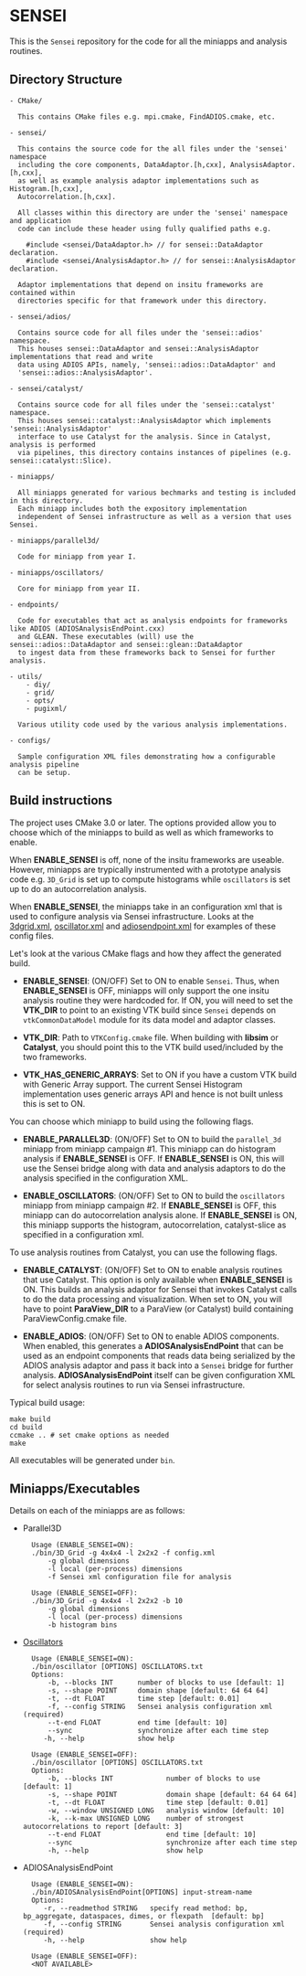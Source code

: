 SENSEI
======

This is the `Sensei` repository for the code for all the miniapps and analysis
routines.

Directory Structure
-------------------
    - CMake/
    
      This contains CMake files e.g. mpi.cmake, FindADIOS.cmake, etc.
      
    - sensei/
      
      This contains the source code for the all files under the 'sensei' namespace
      including the core components, DataAdaptor.[h,cxx], AnalysisAdaptor.[h,cxx],
      as well as example analysis adaptor implementations such as Histogram.[h,cxx],
      Autocorrelation.[h,cxx].
      
      All classes within this directory are under the 'sensei' namespace and application
      code can include these header using fully qualified paths e.g.
      
        #include <sensei/DataAdaptor.h> // for sensei::DataAdaptor declaration.
        #include <sensei/AnalysisAdaptor.h> // for sensei::AnalysisAdaptor declaration.
      
      Adaptor implementations that depend on insitu frameworks are contained within
      directories specific for that framework under this directory.
      
    - sensei/adios/
      
      Contains source code for all files under the 'sensei::adios' namespace.
      This houses sensei::DataAdaptor and sensei::AnalysisAdaptor implementations that read and write
      data using ADIOS APIs, namely, 'sensei::adios::DataAdaptor' and
      'sensei::adios::AnalysisAdaptor'.
        
    - sensei/catalyst/
    
      Contains source code for all files under the 'sensei::catalyst' namespace.
      This houses sensei::catalyst::AnalysisAdaptor which implements 'sensei::AnalysisAdaptor'
      interface to use Catalyst for the analysis. Since in Catalyst, analysis is performed
      via pipelines, this directory contains instances of pipelines (e.g. sensei::catalyst::Slice).
      
    - miniapps/
    
      All miniapps generated for various bechmarks and testing is included in this directory.
      Each miniapp includes both the expository implementation
      independent of Sensei infrastructure as well as a version that uses Sensei.
    
    - miniapps/parallel3d/
    
      Code for miniapp from year I. 
      
    - miniapps/oscillators/
    
      Core for miniapp from year II.
    
    - endpoints/
    
      Code for executables that act as analysis endpoints for frameworks like ADIOS (ADIOSAnalysisEndPoint.cxx)
      and GLEAN. These executables (will) use the sensei::adios::DataAdaptor and sensei::glean::DataAdaptor
      to ingest data from these frameworks back to Sensei for further analysis.
      
    - utils/
        - diy/
        - grid/
        - opts/
        - pugixml/
    
      Various utility code used by the various analysis implementations.
      
    - configs/
     
      Sample configuration XML files demonstrating how a configurable analysis pipeline
      can be setup.

Build instructions
---------------------

The project uses CMake 3.0 or later. The options provided allow you to choose
which of the miniapps to build as well as which frameworks to enable.

When **ENABLE_SENSEI** is off, none of the insitu frameworks are useable.
However, miniapps are trypically instrumented with a prototype analysis code
e.g. `3D_Grid` is set up to compute histograms while `oscillators` is set up to
do an autocorrelation analysis.

When **ENABLE_SENSEI**, the miniapps take in an configuration xml that is used
to configure analysis via Sensei infrastructure. Looks at the
[3dgrid.xml](configs/3dgrid.xml), [oscillator.xml](configs/oscillator.xml) and
[adiosendpoint.xml](configs/adiosendpoint.xml) for examples of these config
files.

Let's look at the various CMake flags and how they affect the generated build.

* **ENABLE_SENSEI**: (ON/OFF) Set to ON to enable `Sensei`.  Thus,
when **ENABLE_SENSEI** is OFF, miniapps will only support the one insitu analysis routine
they were hardcoded for. If ON, you will need to set the **VTK_DIR** to point to an existing VTK build since
`Sensei` depends on `vtkCommonDataModel` module for its data model and adaptor classes.

* **VTK_DIR**: Path to `VTKConfig.cmake` file. When building with **libsim** or **Catalyst**,
you should point this to the VTK build used/included by the two frameworks.

* **VTK_HAS_GENERIC_ARRAYS**: Set to ON if you have a custom VTK build with Generic Array support. The
current Sensei Histogram implementation uses generic arrays API and hence is not built unless
this is set to ON.

You can choose which miniapp to build using the following flags.

* **ENABLE_PARALLEL3D**: (ON/OFF) Set to ON to build the `parallel_3d` miniapp from miniapp campaign #1.
This miniapp can do histogram analysis if **ENABLE_SENSEI** is OFF. If **ENABLE_SENSEI** is ON, this will use the Sensei
bridge along with data and analysis adaptors to do the analysis specified in the configuration XML.

* **ENABLE_OSCILLATORS**: (ON/OFF) Set to ON to build the `oscillators` miniapp from miniapp campaign #2.
If **ENABLE_SENSEI** is OFF, this miniapp can do autocorrelation analysis alone. If **ENABLE_SENSEI** is ON, this miniapp supports the histogram,
autocorrelation, catalyst-slice as specified in a configuration xml.

To use analysis routines from Catalyst, you can use the following flags.

* **ENABLE_CATALYST**: (ON/OFF) Set to ON to enable analysis routines that use Catalyst. This option is
only available when **ENABLE_SENSEI** is ON. This builds an analysis adaptor for Sensei that invokes Catalyst calls
to do the data processing and visualization. When set to ON, you will have to point **ParaView_DIR** to a ParaView (or Catalyst) build
containing ParaViewConfig.cmake file.

* **ENABLE_ADIOS**: (ON/OFF) Set to ON to enable ADIOS components. When enabled,
this generates a **ADIOSAnalysisEndPoint** that can be used as an endpoint components
that reads data being serialized by the ADIOS analysis adaptor and pass it back
into a `Sensei` bridge for further analysis. **ADIOSAnalysisEndPoint** itself can be given
configuration XML for select analysis routines to run via Sensei infrastructure.

Typical build usage:

    make build
    cd build
    ccmake .. # set cmake options as needed
    make
    
All executables will be generated under `bin`.

Miniapps/Executables
---------------------
Details on each of the miniapps are as follows:

* Parallel3D

        Usage (ENABLE_SENSEI=ON):
        ./bin/3D_Grid -g 4x4x4 -l 2x2x2 -f config.xml
            -g global dimensions
            -l local (per-process) dimensions
            -f Sensei xml configuration file for analysis

        Usage (ENABLE_SENSEI=OFF):
        ./bin/3D_Grid -g 4x4x4 -l 2x2x2 -b 10
            -g global dimensions
            -l local (per-process) dimensions
            -b histogram bins



* [Oscillators](miniapps/oscillators/README.md)

        Usage (ENABLE_SENSEI=ON):
        ./bin/oscillator [OPTIONS] OSCILLATORS.txt
        Options:
            -b, --blocks INT      number of blocks to use [default: 1]
            -s, --shape POINT     domain shape [default: 64 64 64]
            -t, --dt FLOAT        time step [default: 0.01]
            -f, --config STRING   Sensei analysis configuration xml (required)
            --t-end FLOAT         end time [default: 10]
            --sync                synchronize after each time step
           -h, --help             show help

        Usage (ENABLE_SENSEI=OFF):
        ./bin/oscillator [OPTIONS] OSCILLATORS.txt
        Options:
            -b, --blocks INT             number of blocks to use [default: 1]
            -s, --shape POINT            domain shape [default: 64 64 64]
            -t, --dt FLOAT               time step [default: 0.01]
            -w, --window UNSIGNED LONG   analysis window [default: 10]
            -k, --k-max UNSIGNED LONG    number of strongest autocorrelations to report [default: 3]
            --t-end FLOAT                end time [default: 10]
            --sync                       synchronize after each time step
            -h, --help                   show help

* ADIOSAnalysisEndPoint

        Usage (ENABLE_SENSEI=ON):
        ./bin/ADIOSAnalysisEndPoint[OPTIONS] input-stream-name
        Options:
           -r, --readmethod STRING   specify read method: bp, bp_aggregate, dataspaces, dimes, or flexpath  [default: bp]
           -f, --config STRING       Sensei analysis configuration xml (required)
           -h, --help                show help

        Usage (ENABLE_SENSEI=OFF):
        <NOT AVAILABLE>


